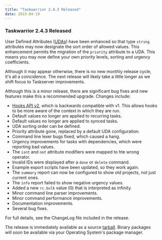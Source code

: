 ```yaml
---
title: "Taskwarrior 2.4.3 Released"
date: 2015-04-19
---
```


### Taskwarrior 2.4.3 Released 

User Defined Attributes ([UDAs](/docs/udas)) have been enhanced so that type `string` attributes may now designate the sort order of allowed values.
This enhancement permits the migration of the `priority` attribute to a UDA.
This means you may now define your own priority levels, sorting and urgency coefficients.

Although it may appear otherwise, there is no new monthly release cycle, it's all a coincidence.
The next release will likely take a little longer as we shift focus to Taskserver improvements.

Although this is a minor release, there are significant bug fixes and new features make this a recommended upgrade.
Changes include:

- [Hooks API v2](/docs/hooks2), which is backwards compatible with v1.
  This allows hooks to be more aware of the context in which they are run.
- Default values no longer are applied to recurring tasks.
- Default values no longer are applied to synced tasks.
- UDA sorting order can be defined.
- Priority attribute gone, replaced by a default UDA configuration.
- Command line lexer bugs fixed, which caused a hang.
- Urgency improvements for tasks with dependencies, which were reporting bad values.
- The `isnt` and `not` attribute modifiers were mapped to hte wrong operator.
- Invalid IDs were displayed after a `done` or `delete` command.
- Example export scripts have been updated, so they work again.
- The `summary` report can now be configured to show old projects, not just current ones.
- The `info` report failed to show negative urgency values.
- Added a new `rc.bulk` value (0) that is interpreted as infinity.
- Minor command line parser improvements.
- Minor command performance improvements.
- Documentation improvements.
- Several bug fixes.

For full details, see the ChangeLog file included in the release.

The release is immediately available as a source [tarball](/download/task-2.4.3.tar.gz).
Binary packages will soon be available via your Operating System's package manager.
